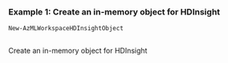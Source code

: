 ### Example 1: Create an in-memory object for HDInsight
```powershell
New-AzMLWorkspaceHDInsightObject
```

```output
```

Create an in-memory object for HDInsight
